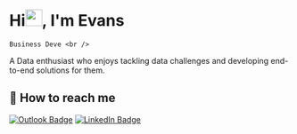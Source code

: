 # Hi<img src="https://media.giphy.com/media/hvRJCLFzcasrR4ia7z/giphy.gif" width="30px">, I'm Evans


    Business Deve <br />
    
 

A Data enthusiast who enjoys tackling data challenges and developing end-to-end solutions for them.

## 📮 How to reach me

[![Outlook Badge](https://img.shields.io/badge/Microsoft_Outlook-0078D4?style=plastic&logo=microsoft-outlook&logoColor=white&?link=mailto:evans.witte@otto.de)](mailto:evans.witte@otto.de)
[![LinkedIn Badge](https://img.shields.io/badge/LinkedIn%20-%230A66C2?style=plastic&logo=linkedin&logoColor=white&?&link=https://www.linkedin.com/in/evans-witte421992/)](https://www.linkedin.com/in/evans-witte421992/)

